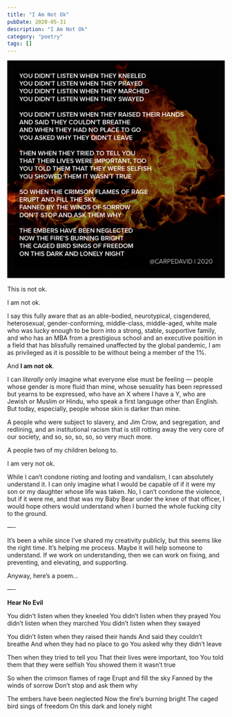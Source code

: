 ```yaml
---
title: "I Am Not Ok"
pubDate: 2020-05-31
description: "I Am Not Ok"
category: "poetry"
tags: []
---
```


![hear_no_evil.png](hear_no_evil.png)

This is not ok.

I am not ok.

I say this fully aware that as an able-bodied, neurotypical, cisgendered, heterosexual, gender-conforming, middle-class, middle-aged, white male who was lucky enough to be born into a strong, stable, supportive family, and who has an MBA from a prestigious school and an executive position in a field that has blissfully remained unaffected by the global pandemic, I am as privileged as it is possible to be without being a member of the 1%.

And **I am not ok**.

I can _literally_ only imagine what everyone else must be feeling — people whose gender is more fluid than mine, whose sexuality has been repressed but yearns to be expressed, who have an X where I have a Y, who are Jewish or Muslim or Hindu, who speak a first language other than English. But today, especially, people whose skin is darker than mine.

A people who were subject to slavery, and Jim Crow, and segregation, and redlining, and an institutional racism that is still rotting away the very core of our society, and so, so, so, so, so very much more.

A people two of my children belong to.

I am very not ok.

While I can’t condone rioting and looting and vandalism, I can absolutely understand it. I can only imagine what I would be capable of if it were my son or my daughter whose life was taken. No, I can’t condone the violence, but if it were me, and that was my Baby Bear under the knee of that officer, I would hope others would understand when I burned the whole fucking city to the ground.

—-

It’s been a while since I’ve shared my creativity publicly, but this seems like the right time. It’s helping me process. Maybe it will help someone to understand. If we work on understanding, then we can work on fixing, and preventing, and elevating, and supporting.

Anyway, here’s a poem…

—-

**Hear No Evil**

You didn’t listen when they kneeled
You didn’t listen when they prayed
You didn’t listen when they marched
You didn’t listen when they swayed

You didn’t listen when they raised their hands
And said they couldn’t breathe
And when they had no place to go
You asked why they didn’t leave

Then when they tried to tell you
That their lives were important, too
You told them that they were selfish
You showed them it wasn’t true

So when the crimson flames of rage
Erupt and fill the sky
Fanned by the winds of sorrow
Don’t stop and ask them why

The embers have been neglected
Now the fire’s burning bright
The caged bird sings of freedom
On this dark and lonely night
